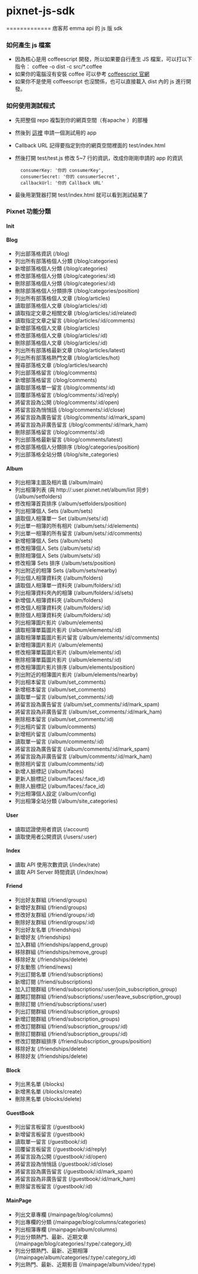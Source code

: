 # pixnet-js-sdk
=============
痞客邦 emma api 的 js 版 sdk

### 如何產生 js 檔案

- 因為核心是用 coffeescript 開發，所以如果要自行產生 JS 檔案，可以打以下指令：
    coffee -o dist -c src/*.coffee
- 如果你的電腦沒有安裝 coffee 可以參考 [coffeescript 官網](http://coffeescript.org/)
- 如果你不是使用 coffeescript 也沒關係，也可以直接載入 dist 內的 js 進行開發。

### 如何使用測試程式
- 先把整個 repo 複製到你的網頁空間（有apache ）的那種
- 然後到 [這裡](http://developer.pixnet.pro/#!/apps) 申請一個測試用的 app
- Callback URL 記得要指定到你的網頁空間裡面的 test/index.html
- 然後打開 test/test.js 修改 5~7 行的資訊，改成你剛剛申請的 app 的資訊

        consumerKey: '你的 consumerKey',
        consumerSecret: '你的 consumerSecret',
        callbackUrl: '你的 Callback URL'

- 最後用瀏覽器打開 test/index.html 就可以看到測試結果了

### Pixnet 功能分類

#### Init
#### Blog
- 列出部落格資訊 (/blog)
- 列出所有部落格個人分類 (/blog/categories)
- 新增部落格個人分類 (/blog/categories)
- 修改部落格個人分類 (/blog/categories/:id)
- 刪除部落格個人分類 (/blog/categories/:id)
- 刪除部落格個人分類排序 (/blog/categories/position)
- 列出所有部落格個人文章 (/blog/articles)
- 讀取部落格個人文章 (/blog/articles/:id)
- 讀取指定文章之相關文章 (/blog/articles/:id/related)
- 讀取指定文章之留言 (/blog/articles/:id/comments)
- 新增部落格個人文章 (/blog/articles)
- 修改部落格個人文章 (/blog/articles/:id)
- 刪除部落格個人文章 (/blog/articles/:id)
- 列出所有部落格最新文章 (/blog/articles/latest)
- 列出所有部落格熱門文章 (/blog/articles/hot)
- 搜尋部落格文章 (/blog/articles/search)
- 列出部落格留言 (/blog/comments)
- 新增部落格留言 (/blog/comments)
- 讀取部落格單一留言 (/blog/comments/:id)
- 回覆部落格留言 (/blog/comments/:id/reply)
- 將留言設為公開 (/blog/comments/:id/open)
- 將留言設為悄悄話 (/blog/comments/:id/close)
- 將留言設為廣告留言 (/blog/comments/:id/mark_spam)
- 將留言設為非廣告留言 (/blog/comments/:id/mark_ham)
- 刪除部落格留言 (/blog/comments/:id)
- 列出部落格最新留言 (/blog/comments/latest)
- 修改部落格個人分類排序 (/blog/categories/position)
- 列出部落格全站分類 (/blog/site_categories)

#### Album
- 列出相簿主圖及相片牆 (/album/main)
- 列出相簿列表 (與 http://:user.pixnet.net/album/list 同步) (/album/setfolders)
- 修改相簿首頁排序 (/album/setfolders/position)
- 列出相簿個人 Sets (/album/sets)
- 讀取個人相簿單一 Set (/album/sets/:id)
- 列出單一相簿的所有相片 (/album/sets/:id/elements)
- 列出單一相簿的所有留言 (/album/sets/:id/comments)
- 新增相簿個人 Sets (/album/sets)
- 修改相簿個人 Sets (/album/sets/:id)
- 刪除相簿個人 Sets (/album/sets/:id)
- 修改相簿 Sets 排序 (/album/sets/position)
- 列出附近的相簿 Sets (/album/sets/nearby)
- 列出個人相簿資料夾 (/album/folders)
- 讀取個人相簿單一資料夾 (/album/folders/:id)
- 列出相簿資料夾內的相簿 (/album/folders/:id/sets)
- 新增個人相簿資料夾 (/album/folders)
- 修改個人相簿資料夾 (/album/folders/:id)
- 刪除個人相簿資料夾 (/album/folders/:id)
- 列出相簿圖片影片 (/album/elements)
- 讀取相簿單篇圖片影片 (/album/elements/:id)
- 讀取相簿單篇圖片影片留言 (/album/elements/:id/comments)
- 新增相簿圖片影片 (/album/elements)
- 修改相簿單篇圖片影片 (/album/elements/:id)
- 刪除相簿單篇圖片影片 (/album/elements/:id)
- 修改相簿圖片影片排序 (/album/elements/position)
- 列出附近的相簿圖片影片 (/album/elements/nearby)
- 列出相本留言 (/album/set_comments)
- 新增相本留言 (/album/set_comments)
- 讀取單一留言 (/album/set_comments/:id)
- 將留言設為廣告留言 (/album/set_comments/:id/mark_spam)
- 將留言設為非廣告留言 (/album/set_comments/:id/mark_ham)
- 刪除相本留言 (/album/set_comments/:id)
- 列出相片留言 (/album/comments)
- 新增相片留言 (/album/comments)
- 讀取單一留言 (/album/comments/:id)
- 將留言設為廣告留言 (/album/comments/:id/mark_spam)
- 將留言設為非廣告留言 (/album/comments/:id/mark_ham)
- 刪除相片留言 (/album/comments/:id)
- 新增人臉標記 (/album/faces)
- 更新人臉標記 (/album/faces/:face_id)
- 刪除人臉標記 (/album/faces/:face_id)
- 列出相簿個人設定 (/album/config)
- 列出相簿全站分類 (/album/site_categories)

#### User
- 讀取認證使用者資訊 (/account)
- 讀取使用者公開資訊 (/users/:user)

#### Index
- 讀取 API 使用次數資訊 (/index/rate)
- 讀取 API Server 時間資訊 (/index/now)

#### Friend
- 列出好友群組 (/friend/groups)
- 新增好友群組 (/friend/groups)
- 修改好友群組 (/friend/groups/:id)
- 刪除好友群組 (/friend/groups/:id)
- 列出好友名單 (/friendships)
- 新增好友 (/friendships)
- 加入群組 (/friendships/append_group)
- 移除群組 (/friendships/remove_group)
- 移除好友 (/friendships/delete)
- 好友動態 (/friend/news)
- 列出訂閱名單 (/friend/subscriptions)
- 新增訂閱 (/friend/subscriptions)
- 加入訂閱群組 (/friend/subscriptions/:user/join_subscription_group)
- 離開訂閱群組 (/friend/subscriptions/:user/leave_subscription_group)
- 刪除訂閱 (/friend/subscriptions/:user)
- 列出訂閱群組 (/friend/subscription_groups)
- 新增訂閱群組 (/friend/subscription_groups)
- 修改訂閱群組 (/friend/subscription_groups/:id)
- 刪除訂閱群組 (/friend/subscription_groups/:id)
- 修改訂閱群組排序 (/friend/subscription_groups/position)
- 移除好友 (/friendships/delete)
- 移除好友 (/friendships/delete)
#### Block
- 列出黑名單 (/blocks)
- 新增黑名單 (/blocks/create)
- 刪除黑名單 (/blocks/delete)

#### GuestBook
- 列出留言板留言 (/guestbook)
- 新增留言板留言 (/guestbook)
- 讀取單一留言 (/guestbook/:id)
- 回覆留言板留言 (/guestbook/:id/reply)
- 將留言設為公開 (/guestbook/:id/open)
- 將留言設為悄悄話 (/guestbook/:id/close)
- 將留言設為廣告留言 (/guestbook/:id/mark_spam)
- 將留言設為非廣告留言 (/guestbook/:id/mark_ham)
- 刪除留言板留言 (/guestbook/:id)

#### MainPage
- 列出文章專欄 (/mainpage/blog/columns)
- 列出專欄的分類 (/mainpage/blog/columns/categories)
- 列出相簿專欄 (/mainpage/album/columns)
- 列出分類熱門、最新、近期文章 (/mainpage/blog/categories/:type/:category_id)
- 列出分類熱門、最新、近期相簿 (/mainpage/album/categories/:type/:category_id)
- 列出熱門、最新、近期影音 (/mainpage/album/video/:type)
